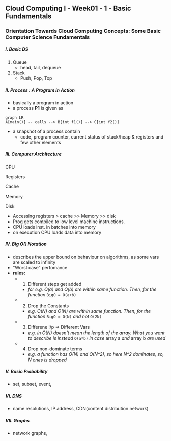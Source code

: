 Cloud Computing I - Week01 - 1 - Basic Fundamentals
---

### Orientation Towards Cloud Computing Concepts: Some Basic Computer Science Fundamentals

##### I. Basic DS

1.  Queue
    -   head, tail, dequeue
2.  Stack
    -   Push, Pop, Top

##### II. Process : A Program in Action

-   basically a program in action
-   a process  **P1**  is given as

```
graph LR
A[main()] -- calls --> B[int f1()] --> C[int f2()]

```

-   a snapshot of a process contain
    -   code, program counter, current status of stack/heap & registers and few other elements

##### III. Computer Architecture

CPU

Registers

Cache

Memory

Disk

-   Accessing registers > cache >> Memory >> disk
-   Prog gets compiled to low level machine instructions.
-   CPU loads inst. in batches into memory
-   on execution CPU loads data into memory

##### IV. Big O() Notation

-   describes the upper bound on behaviour on algorithms, as some vars are scaled to infinity
-   "Worst case" perfomance
-   **rules:**
	- 1. Different steps get added
		- *for e.g. O(a) and O(b) are within same function. Then, for the function* `BigO = O(a+b)`
	- 2. Drop the Constants
		- *e.g. O(N) and O(N) are within same function. Then, for the function* `BigO = O(N)` *and not* `O(2N)`
	- 3. Differene i/p => Different Vars
		- *e.g. in O(N) doesn't mean the length of the array. What you want to describe is instead* `O(a*b)` *in case* array a *and* array b *are used*
	- 4. Drop non-dominate terms
		- *e.g. a function has O(N) and O(N^2), so here N^2 dominates, so, N ones is dropped*

##### V. Basic Probability
- set, subset, event, 

##### Vi. DNS
- name resolutions, IP address, CDN(content distribution network)

##### VII. Graphs
- network graphs, 
<!--stackedit_data:
eyJwcm9wZXJ0aWVzIjoiZXh0ZW5zaW9uczpcbiAgcHJlc2V0Oi
AnJ1xuIiwiaGlzdG9yeSI6WzEwMTYyOTkxOTldfQ==
-->